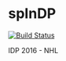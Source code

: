 # spInDP
[![Build Status](https://travis-ci.com/henkmollema/spInDP.svg?token=p1eabXRxNvjvFS4B8HTb&branch=dev)](https://travis-ci.com/henkmollema/spInDP)

IDP 2016 - NHL
